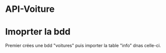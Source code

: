 # API-Voiture

# Imoprter la bdd
Premier crées une bdd "voitures" puis importer la table "info" dnas celle-ci.

#
